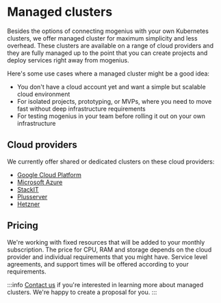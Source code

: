 ﻿---
sidebar_position: 10
---

# Managed clusters

Besides the options of connecting mogenius with your own Kubernetes clusters, we offer managed cluster for maximum simplicity and less overhead. These clusters are available on a range of cloud providers and they are fully managed up to the point that you can create projects and deploy services right away from mogenius.

Here's some use cases where a managed cluster might be a good idea:
- You don't have a cloud account yet and want a simple but scalable cloud environment
- For isolated projects, prototyping, or MVPs, where you need to move fast without deep infrastructure requirements
- For testing mogenius in your team before rolling it out on your own infrastructure

## Cloud providers
We currently offer shared or dedicated clusters on these cloud providers:
- [Google Cloud Platform](https://cloud.google.com/)
- [Microsoft Azure](https://azure.microsoft.com)
- [StackIT](https://stackit.de/)
- [Plusserver](http://plusserver.com/)
- [Hetzner](hetzner.com)


## Pricing
We're working with fixed resources that will be added to your monthly subscription. The price for CPU, RAM and storage depends on the cloud provider and individual requirements that you might have. Service level agreements, and support times will be offered according to your requirements.

:::info
[Contact us](mailto:sales@mogenius.com) if you're interested in learning more about managed clusters. We're happy to create a proposal for you.
:::
